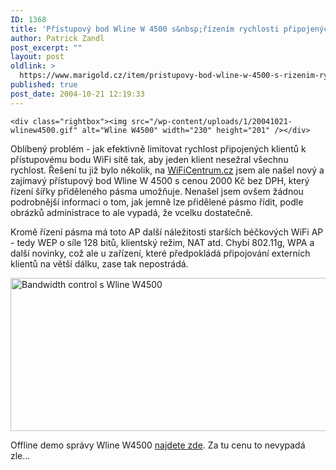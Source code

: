 ```yaml
---
ID: 1368
title: 'Přístupový bod Wline W 4500 s&nbsp;řízením rychlosti připojených klientů'
author: Patrick Zandl
post_excerpt: ""
layout: post
oldlink: >
  https://www.marigold.cz/item/pristupovy-bod-wline-w-4500-s-rizenim-rychlosti-pripojenych-klientu
published: true
post_date: 2004-10-21 12:19:33
---
```

	<div class="rightbox"><img src="/wp-content/uploads/1/20041021-wlinew4500.gif" alt="Wline W4500" width="230" height="201" /></div>
<p>
Oblíbený problém - jak efektivně limitovat rychlost připojených klientů k přístupovému bodu WiFi sítě tak, aby jeden klient nesežral všechnu rychlost. Řešení tu již bylo několik, na <a href="http://www.wificentrum.cz/buxus/generate_page.php?page_id=568&amp;lng=cz">WiFiCentrum.cz</a> jsem ale našel nový a zajímavý přístupový bod Wline W 4500 s cenou 2000 Kč bez DPH, který řízení šířky přiděleného pásma umožňuje. Nenašel jsem ovšem žádnou podrobnější informaci o tom, jak jemně lze přidělené pásmo řídit, podle obrázků administrace to ale vypadá, že vcelku dostatečně. </p>

<p>
Kromě řízení pásma má toto AP další náležitosti starších béčkových WiFi AP - tedy WEP o síle 128 bitů, klientský režim, NAT atd. Chybí 802.11g, WPA a další novinky, což ale u zařízení, které předpokládá připojování externích klientů na větší dálku, zase tak nepostrádá. </p>

<p>
<img src="/wp-content/uploads/1/20041021-wline-bwcontrol.gif" alt="Bandwidth control s Wline W4500" width="568" height="245" /></p>

<p>
Offline demo správy Wline W4500 <a href="http://192.168.0.21.sk/W4500/">najdete zde</a>. Za tu cenu to nevypadá zle&#8230;
</p>
